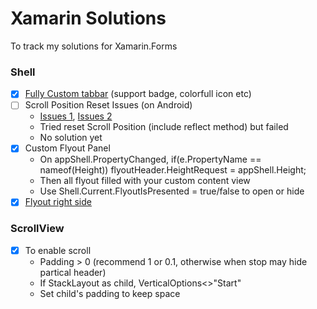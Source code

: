 # Xamarin Solutions
To track my solutions for Xamarin.Forms

### Shell
- [x] [Fully Custom tabbar](shell/shell-custom-tabbar.md) (support badge, colorfull icon etc)
- [ ] Scroll Position Reset Issues (on Android)
  - [Issues 1](https://github.com/xamarin/Xamarin.Forms/issues/8795), [Issues 2](https://github.com/xamarin/Xamarin.Forms/issues/10501)
  - Tried reset Scroll Position (include reflect method) but failed
  - No solution yet
- [x] Custom Flyout Panel
  - On appShell.PropertyChanged, if(e.PropertyName == nameof(Height)) flyoutHeader.HeightRequest = appShell.Height;
  - Then all flyout filled with your custom content view
  - Use Shell.Current.FlyoutIsPresented = true/false to open or hide
- [x] [Flyout right side](https://github.com/balbarak/xamarin-shell-rtl)

### ScrollView
- [x] To enable scroll
  - Padding > 0 (recommend 1 or 0.1, otherwise when stop may hide partical header)
  - If StackLayout as child, VerticalOptions<>"Start"
  - Set child's padding to keep space
